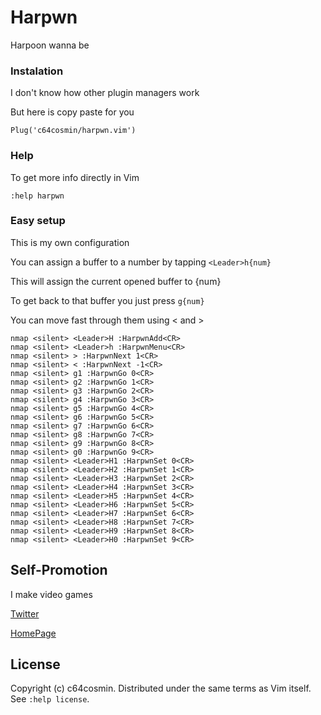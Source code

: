 # Harpwn
Harpoon wanna be

### Instalation

I don't know how other plugin managers work

But here is copy paste for you

```
Plug('c64cosmin/harpwn.vim')
```

### Help

To get more info directly in Vim

```vim
:help harpwn
```

### Easy setup

This is my own configuration

You can assign a buffer to a number by tapping `<Leader>h{num}`

This will assign the current opened buffer to {num}



To get back to that buffer you just press `g{num}`



You can move fast through them using < and >

```vim
nmap <silent> <Leader>H :HarpwnAdd<CR>
nmap <silent> <Leader>h :HarpwnMenu<CR>
nmap <silent> > :HarpwnNext 1<CR>
nmap <silent> < :HarpwnNext -1<CR>
nmap <silent> g1 :HarpwnGo 0<CR>
nmap <silent> g2 :HarpwnGo 1<CR>
nmap <silent> g3 :HarpwnGo 2<CR>
nmap <silent> g4 :HarpwnGo 3<CR>
nmap <silent> g5 :HarpwnGo 4<CR>
nmap <silent> g6 :HarpwnGo 5<CR>
nmap <silent> g7 :HarpwnGo 6<CR>
nmap <silent> g8 :HarpwnGo 7<CR>
nmap <silent> g9 :HarpwnGo 8<CR>
nmap <silent> g0 :HarpwnGo 9<CR>
nmap <silent> <Leader>H1 :HarpwnSet 0<CR>
nmap <silent> <Leader>H2 :HarpwnSet 1<CR>
nmap <silent> <Leader>H3 :HarpwnSet 2<CR>
nmap <silent> <Leader>H4 :HarpwnSet 3<CR>
nmap <silent> <Leader>H5 :HarpwnSet 4<CR>
nmap <silent> <Leader>H6 :HarpwnSet 5<CR>
nmap <silent> <Leader>H7 :HarpwnSet 6<CR>
nmap <silent> <Leader>H8 :HarpwnSet 7<CR>
nmap <silent> <Leader>H9 :HarpwnSet 8<CR>
nmap <silent> <Leader>H0 :HarpwnSet 9<CR>
```

## Self-Promotion

I make video games

[Twitter](http://twitter.com/c64cosmin)

[HomePage](https://stupidrat.com)

## License

Copyright (c) c64cosmin.  Distributed under the same terms as Vim itself.
See `:help license`.
